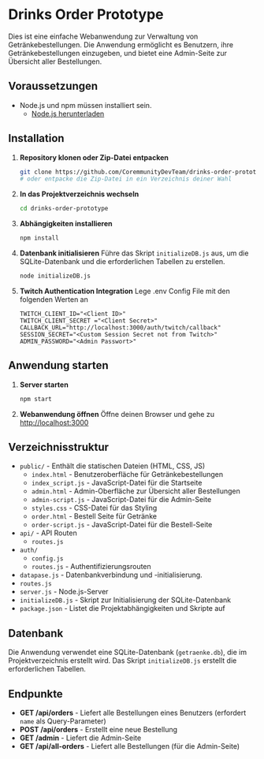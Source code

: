 
# Drinks Order Prototype

Dies ist eine einfache Webanwendung zur Verwaltung von Getränkebestellungen. Die Anwendung ermöglicht es Benutzern, ihre Getränkebestellungen einzugeben, und bietet eine Admin-Seite zur Übersicht aller Bestellungen.

## Voraussetzungen

- Node.js und npm müssen installiert sein.
  - [Node.js herunterladen](https://nodejs.org/)

## Installation

1. **Repository klonen oder Zip-Datei entpacken**
   ```bash
   git clone https://github.com/CoremmunityDevTeam/drinks-order-prototype.git
   # oder entpacke die Zip-Datei in ein Verzeichnis deiner Wahl
   ```

2. **In das Projektverzeichnis wechseln**
   ```bash
   cd drinks-order-prototype
   ```

3. **Abhängigkeiten installieren**
   ```bash
   npm install
   ```

4. **Datenbank initialisieren**
   Führe das Skript `initializeDB.js` aus, um die SQLite-Datenbank und die erforderlichen Tabellen zu erstellen.
   ```bash
   node initializeDB.js
   ```
5. **Twitch Authentication Integration**
   Lege .env Config File mit den folgenden Werten an
   ```
   TWITCH_CLIENT_ID="<Client ID>"
   TWITCH_CLIENT_SECRET ="<Client Secret>"
   CALLBACK_URL="http://localhost:3000/auth/twitch/callback" 
   SESSION_SECRET="<Custom Session Secret not from Twitch>"
   ADMIN_PASSWORD="<Admin Passwort>"
   ```

## Anwendung starten

1. **Server starten**
   ```bash
   npm start
   ```

2. **Webanwendung öffnen**
   Öffne deinen Browser und gehe zu [http://localhost:3000](http://localhost:3000)

## Verzeichnisstruktur

- `public/` - Enthält die statischen Dateien (HTML, CSS, JS)
  - `index.html` - Benutzeroberfläche für Getränkebestellungen
  - `index_script.js` - JavaScript-Datei für die Startseite
  - `admin.html` - Admin-Oberfläche zur Übersicht aller Bestellungen
  - `admin-script.js` - JavaScript-Datei für die Admin-Seite
  - `styles.css` - CSS-Datei für das Styling
  - `order.html` - Bestell Seite für Getränke
  - `order-script.js` - JavaScript-Datei für die Bestell-Seite
- `api/` - API Routen
  - `routes.js` 
- `auth/` 
  - `config.js`
  - `routes.js` - Authentifizierungsrouten
- `datapase.js` -  Datenbankverbindung und -initialisierung.
- `routes.js` 
- `server.js` - Node.js-Server
- `initializeDB.js` - Skript zur Initialisierung der SQLite-Datenbank
- `package.json` - Listet die Projektabhängigkeiten und Skripte auf

## Datenbank

Die Anwendung verwendet eine SQLite-Datenbank (`getraenke.db`), die im Projektverzeichnis erstellt wird. Das Skript `initializeDB.js` erstellt die erforderlichen Tabellen.

## Endpunkte

- **GET /api/orders** - Liefert alle Bestellungen eines Benutzers (erfordert `name` als Query-Parameter)
- **POST /api/orders** - Erstellt eine neue Bestellung
- **GET /admin** - Liefert die Admin-Seite
- **GET /api/all-orders** - Liefert alle Bestellungen (für die Admin-Seite)


